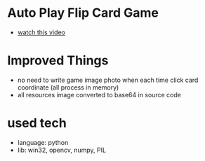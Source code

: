 # Auto Play Flip Card Game

- [watch this video](https://www.youtube.com/watch?v=EUNCP3BOFeU&t=3s)

# Improved Things

- no need to write game image photo when each time click card coordinate (all process in memory)
- all resources image converted to base64 in source code


# used tech

- language: python
- lib: win32, opencv, numpy, PIL